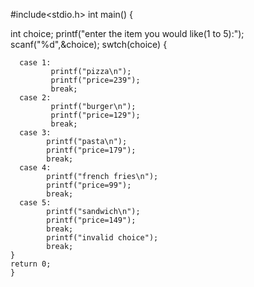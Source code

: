 #include<stdio.h>
int main()
{

   int choice;
   printf("enter the item you would like(1 to 5):");
   scanf("%d",&choice);
   swtch(choice)
   {
   
      case 1:
             printf("pizza\n");
             printf("price=239");
             break;
      case 2:
             printf("burger\n");
             printf("price=129");
             break;
      case 3:
            printf("pasta\n");
            printf("price=179");
            break;
      case 4:
            printf("french fries\n");
            printf("price=99");
            break;
      case 5:
            printf("sandwich\n");
            printf("price=149");
            break;
            printf("invalid choice");
            break;
    }
    return 0;
    }
